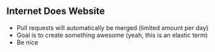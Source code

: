 ## Internet Does Website

- Pull requests will automatically be merged (limited amount per day)
- Goal is to create something awesome (yeah, this is an elastic term)
- Be nice
